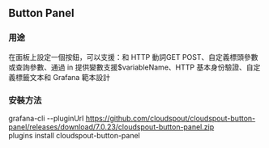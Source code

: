 ## Button Panel
    
### 用途
在面板上設定一個按鈕，可以支援：和 HTTP 動詞GET  POST、自定義標頭參數或查詢參數、通過 in 提供變數支援$variableName、HTTP 基本身份驗證、自定義標籤文本和 Grafana 範本設計

### 安裝方法
grafana-cli --pluginUrl https://github.com/cloudspout/cloudspout-button-panel/releases/download/7.0.23/cloudspout-button-panel.zip \
  plugins install cloudspout-button-panel
